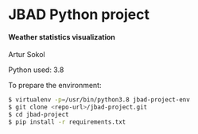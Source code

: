 # JBAD Python project

#### Weather statistics visualization

Artur Sokol

Python used: 3.8

To prepare the environment:

```bash
$ virtualenv -p=/usr/bin/python3.8 jbad-project-env
$ git clone <repo-url>/jbad-project.git
$ cd jbad-project
$ pip install -r requirements.txt
```
